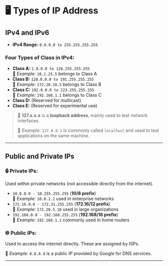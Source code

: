 # 🖥️ Types of IP Address

## IPv4 and IPv6

- **IPv4 Range:** `0.0.0.0 to 255.255.255.255`

### Four Types of Class in IPv4:
- **Class A:** `1.0.0.0 to 126.255.255.255`  
  🧾 *Example:* `10.1.25.5` belongs to Class A  
- **Class B:** `128.0.0.0 to 191.255.255.255`  
  🧾 *Example:* `172.20.10.5` belongs to Class B  
- **Class C:** `192.0.0.0 to 223.255.255.255`  
  🧾 *Example:* `192.168.1.1` belongs to Class C  
- **Class D:** (Reserved for multicast)
- **Class E:** (Reserved for experimental use)

> 🔁 **127.x.x.x** is a **loopback address**, mainly used to test network interfaces.
>
> 🧪 *Example:* `127.0.0.1` is commonly called `localhost` and used to test applications on the same machine.

---

## Public and Private IPs

### 🔒 Private IPs:
Used within private networks (not accessible directly from the internet).

- `10.0.0.0 - 10.255.255.255` (**10/8 prefix**)  
  🧾 *Example:* `10.0.1.2` used in enterprise networks  
- `172.16.0.0 - 172.31.255.255` (**172.16/12 prefix**)  
  🧾 *Example:* `172.20.5.10` used in large organizations  
- `192.168.0.0 - 192.168.255.255` (**192.168/16 prefix**)  
  🧾 *Example:* `192.168.1.1` commonly used in home routers

### 🌐 Public IPs:
Used to access the internet directly. These are assigned by ISPs.

🧾 *Example:* `8.8.8.8` is a public IP provided by Google for DNS services.

---